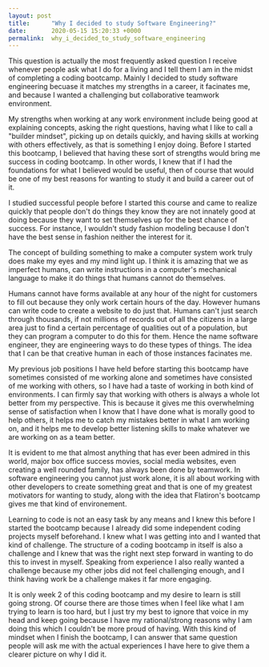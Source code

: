 ```yaml
---
layout: post
title:      "Why I decided to study Software Engineering?"
date:       2020-05-15 15:20:33 +0000
permalink:  why_i_decided_to_study_software_engineering
---
```



This question is actually the most frequently asked question I receive whenever people ask what I do for a living and I tell them I am in the midst of completing a coding bootcamp. Mainly I decided to study software engineering becuase it matches my strengths in a career, it facinates me, and because I wanted a challenging but collaborative teamwork environment.

My strengths when working at any work environment include being good at explaining concepts, asking the right questions, having  what I like to call a "builder mindset", picking up on details quickly, and having skills at working with others effectively, as that is something I enjoy doing. Before I started this bootcamp, I believed that having these sort of strengths would bring me success in coding bootcamp. In other words, I knew that if I had the foundations for what I believed would be useful, then of course that would be one of my best reasons for wanting to study it and build a career out of it.

I studied successful people before I started this course and came to realize quickly that people don't do things they know they are not innately good at doing because they want to set themselves up for the best chance of success. For instance, I wouldn't study fashion modeling because I don't have the best sense in fashion neither the interest for it.

The concept of building something to make a computer system work truly does make my eyes and my mind light up. I think it is amazing that we as imperfect humans, can write instructions in a computer's mechanical language to make it do things that humans cannot do themselves.

Humans cannot have forms available at any hour of the night for customers to fill out because they only work certain hours of the day. However humans can write code to create a website to do just that. Humans can't just search through thousands, if not millions of records out of all the citizens in a large area just to find a certain percentage of qualities out of a population, but they can program a computer to do this for them. Hence the name software engineer, they are engineering ways to do these types of things. The idea that I can be that creative human in each of those instances facinates me.

My previous job positions I have held before starting this bootcamp have sometimes consisted of me working alone and sometimes have consisted of me working with others, so I have had a taste of working in both kind of environments. I can firmly say that working with others is always a whole lot better from my perspective. This is because it gives me this overwhelming sense of satisfaction when I know that I have done what is morally good to help others, it helps me to catch my mistakes better in what I am working on, and it helps me to develop better listening skills to make whatever we are working on as a team better.

It is evident to me that almost anything that has ever been admired in this world, major box office success movies, social media websites, even creating a well rounded family, has always been done by teamwork. In software engineering you cannot just work alone, it is all about working with other developers to create something great and that is one of my greatest motivators for wanting to study, along with the idea that Flatiron's bootcamp gives me that kind of environement.

Learning to code is not an easy task by any means and I knew this before I started the bootcamp because I already did some independent coding projects myself beforehand. I knew what I was getting into and I wanted that kind of challenge. The structure of a coding bootcamp in itself is also a challenge and I knew that was the right next step forward in wanting to do this to invest in myself. Speaking from experience I also really wanted a challenge because my other jobs did not feel challenging enough, and I think having work be a challenge makes it far more engaging.

It is only week 2 of this coding bootcamp and my desire to learn is still going strong. Of course there are those times when I feel like what I am trying to learn is too hard, but I just try my best to ignore that voice in my head and keep going because I have my rational/strong reasons why I am doing this which I couldn't be more proud of having. With this kind of mindset when I finish the bootcamp, I can answer that same question people will ask me with the actual experiences I have here to give them a clearer picture on why I did it.

